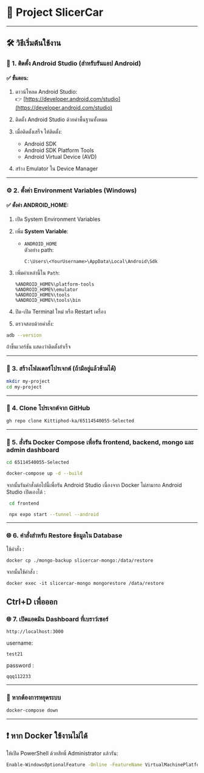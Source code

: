 
# 🚗 Project SlicerCar

---

## 🛠 วิธีเริ่มต้นใช้งาน

### 🧱 1. ติดตั้ง Android Studio (สำหรับรันแอป Android)

#### ✅ ขั้นตอน:
1. ดาวน์โหลด Android Studio:  
   👉 [https://developer.android.com/studio](https://developer.android.com/studio)

2. ติดตั้ง Android Studio ด้วยค่าพื้นฐานทั้งหมด

3. เมื่อติดตั้งเสร็จ ให้ติดตั้ง:
   - Android SDK
   - Android SDK Platform Tools
   - Android Virtual Device (AVD)

4. สร้าง Emulator ใน Device Manager 

---

### ⚙️ 2. ตั้งค่า Environment Variables (Windows)

#### ✅ ตั้งค่า ANDROID_HOME:

1. เปิด System Environment Variables
2. เพิ่ม **System Variable**:
   - `ANDROID_HOME`  
     ตัวอย่าง path:  
     ```
     C:\Users\<YourUsername>\AppData\Local\Android\Sdk
     ```
3. เพิ่มค่าเหล่านี้ใน `Path`:
   ```
   %ANDROID_HOME%\platform-tools
   %ANDROID_HOME%\emulator
   %ANDROID_HOME%\tools
   %ANDROID_HOME%\tools\bin
   ```

4. ปิด-เปิด Terminal ใหม่ หรือ Restart เครื่อง

5. ตรวจสอบด้วยคำสั่ง:

```bash
adb --version
```

ถ้าขึ้นเวอร์ชัน แสดงว่าติดตั้งสำเร็จ

---

### 📂 3. สร้างโฟลเดอร์โปรเจกต์ (ถ้ามีอยู่แล้วข้ามได้)

```bash
mkdir my-project
cd my-project
```

---

### 🔄 4. Clone โปรเจกต์จาก GitHub

```bash
gh repo clone Kittiphod-ka/65114540055-Selected

```

---

### 🐳 5. สั่งรัน Docker Compose เพื่อรัน frontend, backend, mongo และ admin dashboard
```bash
cd 65114540055-Selected
```
```bash
docker-compose up -d --build
```
จากนั้นรันคำสั่งต่อไปนี้เพื่อรัน Android Studio เนื่องจาก Docker ไม่สามารถ Android Studio เปิดเองได้ :
```bash
 cd frontend
```
```bash
 npx expo start --tunnel --android  
```
---
### 🌐 6. คำสั่งสำหรับ Restore ข้อมูลใน Database
ใช้คำสั่ง :
```
docker cp ./mongo-backup slicercar-mongo:/data/restore
```
จากนั้นใช้คำสั่ง :
```
docker exec -it slicercar-mongo mongorestore /data/restore
```
Ctrl+D เพื่อออก
---

### 🌐 7. เปิดแอดมิน Dashboard ที่เบราว์เซอร์

```
http://localhost:3000
```
username:
```
test21
```
password :
```
qqq112233
```
---


### 🛑 หากต้องการหยุดระบบ

```bash
docker-compose down
```

---

## ❗️ หาก Docker ใช้งานไม่ได้

ให้เปิด PowerShell ด้วยสิทธิ์ Administrator แล้วรัน:

```bash
Enable-WindowsOptionalFeature -Online -FeatureName VirtualMachinePlatform
```
